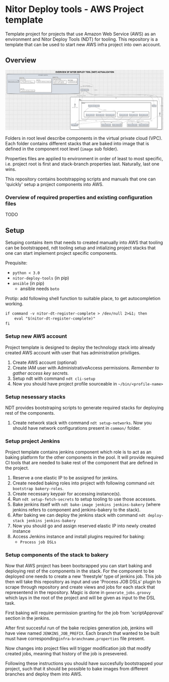 # Nitor Deploy tools - AWS Project template

Template project for projects that use Amazon Web Service (AWS) as an
environment and Nitor Deploy Tools (NDT) for tooling. This repository
is a template that can be used to start new AWS infra project into own
account.

## Overview

![overview](figs/overview.png)

Folders in root level describe components in the virtual private cloud
(VPC). Each folder contains different stacks that are baked into image
that is defined in the component root level (`image` sub folder).

Properties files are applied to environment in order of least to most
specific, i.e. project root is first and stack-branch properties
last. Naturally, last one wins.

This repository contains bootstrapping scripts and manuals that one
can 'quickly' setup a project components into AWS.

### Overview of required properties and existing configuration files

TODO

## Setup

Setuping contains item that needs to created manually into AWS that
tooling can be bootstrapped, ndt tooling setup and intializing project
stacks that one can start implement project specific components.

Prequisite:
  * `python < 3.0`
  * `nitor-deploy-tools` (in pip)
  * `ansible` (in pip)
    * ansible needs `boto`

Protip: add following shell function to suitable place, to get
autocompletion working.

```shell
if command -v nitor-dt-register-complete > /dev/null 2>&1; then
    eval "$(nitor-dt-register-complete)"
fi
```

### Setup new AWS account

Project template is designed to deploy the technology stack into
already created AWS account with user that has administration
priviliges.

 1. Create AWS account (optional)
 2. Create IAM user with AdministrativeAccess permissions. *Remember
    to gather access key secrets.*
 3. Setup ndt with command `ndt cli-setup`
 4. Now you should have project profile sourceable in `~/bin/<profile-name>`

### Setup nesessary stacks

NDT provides bootstraping scripts to generate required stacks for
deploying rest of the components.

  1. Create network stack with command `ndt setup-networks`. Now you
     should have network configurations present in `common/` folder.

### Setup project Jenkins

Project template contains jenkins component which role is to act as an
baking platform for the other components in the pool. It will provide
required CI tools that are needed to bake rest of the component that
are defined in the project.

  1. Reserve a one elastic IP to be assigned for jenkins.
  2. Create needed baking roles into project with following command
     `ndt bootstrap bakery-roles`.
  3. Create necessary keypair for accessing instance(s).
  4. Run `ndt setup-fetch-secrets` to setup tooling to use those
     accesses.
  5. Bake jenkins itself with `ndt bake-image jenkins jenkins-bakery`
     (where jenkins refers to component and jenkins-bakery to the
     stack).
  6. After baking we can deploy the jenkins stack with command `ndt
     deploy-stack jenkins jenkins-bakery`
  7. Now you should go and assign reserved elastic IP into newly
     created instance
  8. Access Jenkins instance and install plugins required for baking:
     * `Process job DSLs`

### Setup components of the stack to bakery

Now that AWS project has been bootsrapped you can start baking and
deploying rest of the components in the stack. For the component to be
deployed one needs to create a new 'freestyle' type of jenkins
job. This job then will take this repository as input and use 'Process
JOB DSLs' plugin to scrape through repository and create views and
jobs for each stack that representend in the repository. Magic is done
in `generate_jobs.groovy` which lays in the root of the project and
will be given as input to the DSL task.

First baking will require permission granting for the job from
'scriptApproval' section in the jenkins.

After first succesful run of the bake recipies generation job, jenkins
will have view named `JENKINS_JOB_PREFIX`. Each branch that wanted to
be built must have corresponding`infra-branchname.properties` file
present.

Now changes into project files will trigger modification job that
modify created jobs, meaning that history of the job is presevered.

Following these instructions you should have succesfully bootstrapped
your project, such that it should be possible to bake images from
different branches and deploy them into AWS.

